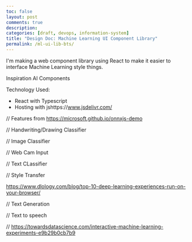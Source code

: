 ```yaml
---
toc: false
layout: post
comments: true
description: 
categories: [draft, devops, information-system]
title: "Design Doc: Machine Learning UI Component Library"
permalink: /ml-ui-lib-bts/
---
```

I'm making a web component library using React to make it easier to interface Machine Learning style things. 

Inspiration AI Components

Technology Used:
- React with Typescript
- Hosting with jshttps://www.jsdelivr.com/

// Features from https://microsoft.github.io/onnxjs-demo

// Handwriting/Drawing Classifier

// Image Classifier

// Web Cam Input

// Text CLassifier

// Style Transfer

https://www.dlology.com/blog/top-10-deep-learning-experiences-run-on-your-browser/

// Text Generation

// Text to speech

// https://towardsdatascience.com/interactive-machine-learning-experiments-e9b29b0cb7b9